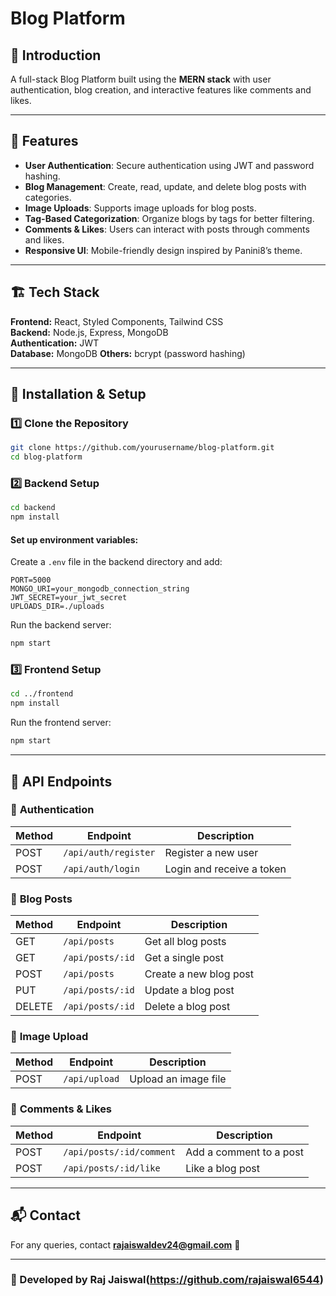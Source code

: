 # Blog Platform

## 🚀 Introduction
A full-stack Blog Platform built using the **MERN stack** with user authentication, blog creation, and interactive features like comments and likes.

---

## 📌 Features
- **User Authentication**: Secure authentication using JWT and password hashing.
- **Blog Management**: Create, read, update, and delete blog posts with categories.
- **Image Uploads**: Supports image uploads for blog posts.
- **Tag-Based Categorization**: Organize blogs by tags for better filtering.
- **Comments & Likes**: Users can interact with posts through comments and likes.
- **Responsive UI**: Mobile-friendly design inspired by Panini8’s theme.


---

## 🏗 Tech Stack
**Frontend:** React, Styled Components, Tailwind CSS  
**Backend:** Node.js, Express, MongoDB  
**Authentication:** JWT  
**Database:** MongoDB 
**Others:**  bcrypt (password hashing)

---

## 🔧 Installation & Setup

### 1️⃣ Clone the Repository
```sh
git clone https://github.com/yourusername/blog-platform.git
cd blog-platform
```

### 2️⃣ Backend Setup
```sh
cd backend
npm install
```
#### Set up environment variables:
Create a `.env` file in the backend directory and add:
```env
PORT=5000
MONGO_URI=your_mongodb_connection_string
JWT_SECRET=your_jwt_secret
UPLOADS_DIR=./uploads
```
Run the backend server:
```sh
npm start
```

### 3️⃣ Frontend Setup
```sh
cd ../frontend
npm install
```
Run the frontend server:
```sh
npm start
```

---

## 📡 API Endpoints

### 🔑 **Authentication**
| Method | Endpoint          | Description         |
|--------|------------------|---------------------|
| POST   | `/api/auth/register` | Register a new user |
| POST   | `/api/auth/login`    | Login and receive a token |

### 📝 **Blog Posts**
| Method | Endpoint            | Description              |
|--------|--------------------|--------------------------|
| GET    | `/api/posts`       | Get all blog posts      |
| GET    | `/api/posts/:id`   | Get a single post       |
| POST   | `/api/posts`       | Create a new blog post  |
| PUT    | `/api/posts/:id`   | Update a blog post      |
| DELETE | `/api/posts/:id`   | Delete a blog post      |

### 📸 **Image Upload**
| Method | Endpoint        | Description            |
|--------|----------------|------------------------|
| POST   | `/api/upload`  | Upload an image file  |

### 💬 **Comments & Likes**
| Method | Endpoint                | Description               |
|--------|--------------------------|---------------------------|
| POST   | `/api/posts/:id/comment` | Add a comment to a post   |
| POST   | `/api/posts/:id/like`    | Like a blog post          |

---
## 📬 Contact
For any queries, contact **rajaiswaldev24@gmail.com** 📩

---

### 📌 Developed by Raj Jaiswal(https://github.com/rajaiswal6544)


